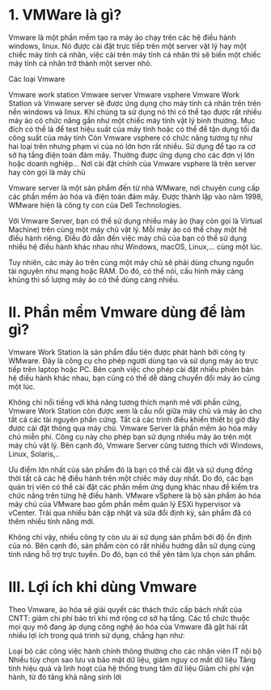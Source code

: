 # 1. VMWare là gì?
Vmware là một phần mềm tạo ra máy ảo chạy trên các hệ điều hành windows, linux. Nó được cài đặt trực tiếp trên một server vật lý hay một chiếc máy tính cá nhân, việc cài trên máy tính cá nhân thì sẽ biến một chiếc máy tính cá nhân trở thành một server nhỏ.

Các loại Vmware 

Vmware work station
Vmware server
Vmware vsphere
Vmware Work Station và Vmware server sẽ được ứng dụng cho máy tính cá nhân trên trên nền windows và linux. Khi chúng ta sử dụng nó thì có thể tạo được rất nhiều máy ảo có chức năng gần như một chiếc máy tính vật lý bình thường. Mục đích có thể là để test hiệu suất của máy tính hoặc có thể để tận dụng tối đa công suất của máy tính
Còn Vmware vsphere có chức năng tương tự như hai loại trên nhưng phạm vi của nó lớn hơn rất nhiều. Sử dụng để tạo ra cơ sở hạ tầng điện toán đám mây. Thường được ứng dụng cho các đơn vị lớn hoặc doanh nghiệp… Nơi cài đặt chính của Vmware vsphere là trên server hay còn gọi là máy chủ

Vmware server là một sản phẩm đến từ nhà WMware, nơi chuyên cung cấp các phần mềm ảo hóa và điện toán đám mây. Được thành lập vào năm 1998, WMware hiện là công ty con của Dell Technologies. 

Với Vmware Server, bạn có thể sử dụng nhiều máy ảo (hay còn gọi là Virtual Machine) trên cùng một máy chủ vật lý. Mỗi máy ảo có thể chạy một hệ điều hành riêng. Điều đó dẫn đến việc máy chủ của bạn có thể sử dụng nhiều hệ điều hành khác nhau như Windows, macOS, Linux,... cùng một lúc. 

Tuy nhiên, các máy ảo trên cùng một máy chủ sẽ phải dùng chung nguồn tài nguyên như mạng hoặc RAM. Do đó, có thể nói, cấu hình máy càng khủng thì số lượng máy ảo có thể dùng càng nhiều. 
# II. Phần mềm Vmware dùng để làm gì?
Vmware Work Station là sản phẩm đầu tiên được phát hành bởi công ty WMware. Đây là công cụ cho phép người dùng tạo và sử dụng máy ảo trực tiếp trên laptop hoặc PC. Bên cạnh việc cho phép cài đặt nhiều phiên bản hệ điều hành khác nhau, bạn cũng có thể dễ dàng chuyển đổi máy ảo cùng một lúc.

Không chỉ nổi tiếng với khả năng tương thích mạnh mẽ với phần cứng, Vmware Work Station còn được xem là cầu nối giữa máy chủ và máy ảo cho tất cả các tài nguyên phần cứng. Tất cả các trình điều khiển thiết bị giờ đây được cài đặt thông qua máy chủ.
Vmware Server là phần mềm ảo hóa máy chủ miễn phí. Công cụ này cho phép bạn sử dụng nhiều máy ảo trên một máy chủ vật lý. Bên cạnh đó, Vmware Server cũng tương thích với Windows, Linux, Solaris,..

Ưu điểm lớn nhất của sản phẩm đó là bạn có thể cài đặt và sử dụng đồng thời tất cả các hệ điều hành trên một chiếc máy duy nhất. Do đó, các bạn quản trị viên có thể cài đặt các phần mềm ứng dụng khác nhau để kiểm tra chức năng trên từng hệ điều hành. 
VMware vSphere là bộ sản phẩm ảo hóa máy chủ của VMware bao gồm phần mềm quản lý ESXi hypervisor và vCenter. Trải qua nhiều bản cập nhật và sửa đổi định kỳ, sản phẩm đã có thêm nhiều tính năng mới.

Không chỉ vậy, nhiều công ty còn ưu ái sử dụng sản phẩm bởi độ ổn định của nó. Bên cạnh đó, sản phẩm còn có rất nhiều hướng dẫn sử dụng cùng tính năng hỗ trợ trực tuyến. Do đó, bạn có thể yên tâm lựa chọn sản phẩm.
# III. Lợi ích khi dùng Vmware
Theo Vmware, ảo hóa sẽ giải quyết các thách thức cấp bách nhất của CNTT: giảm chi phí bảo trì khi mở rộng cơ sở hạ tầng. Các tổ chức thuộc mọi quy mô đang áp dụng công nghệ ảo hóa của Vmware đã gặt hái rất nhiều lợi ích trong quá trình sử dụng, chẳng hạn như:

Loại bỏ các công việc hành chính thông thường cho các nhân viên IT nội bộ
Nhiều tùy chọn sao lưu và bảo mật dữ liệu, giảm nguy cơ mất dữ liệu
Tăng tính hiệu quả và linh hoạt của hệ thống trung tâm dữ liệu
Giảm chi phí vận hành, từ đó tăng khả năng sinh lời
